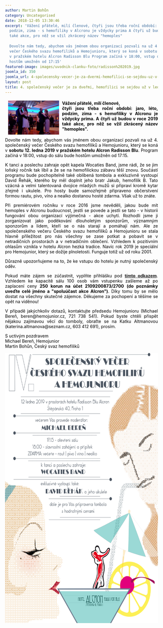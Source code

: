 ```yaml
---
author: Martin Bohůn
category: Uncategorised
date: 2018-12-05 13:30:46
excerpt: 'Vážení přátelé, milí členové, čtyři jsou třeba roční období: jaro, léto,
  podzim, zima - s hemofiliky v Alcronu je vždycky prima A čtyři už budou v roce 2019
  také akce, pro něž se vžil zkrácený název "hemoples" 

  Dovolte nám tedy, abychom vás jménem obou organizací pozvali na už 4 společenský
  večer Českého svazu hemofiliků a Hemojunioru, který se koná v sobotu 12 ledna 2019
  v pražském hotelu Alcron Radisson Blu Program začíná v 18:00, vstup do sálu bude
  hostům umožněn od 17:15'
featured-image: images/uvodnik-clanku-foto/radisson%202019.jpg
joomla_id: 350
joomla_url: 4-spolecensky-vecer-je-za-dvermi-hemofilici-se-sejdou-uz-v-lednu
layout: post
title: 4. společenský večer je za dveřmi, hemofilici se sejdou už v lednu
---
```


<h4 style="text-align: justify;"><img src="images/uvodnik-clanku-foto/radisson%202019.jpg" border="0" width="168" height="112" style="float: left; margin-left: 10px; margin-right: 10px;" /><span style="color: #000000;">Vážení přátelé, milí členové,</span><br /><span style="color: #000000;"> čtyři jsou třeba roční období: jaro, léto, podzim, zima - s hemofiliky v Alcronu je vždycky prima. A čtyři už budou v roce 2019 také akce, pro něž se vžil zkrácený název "hemoples". </span></h4>
<p style="text-align: justify;"><span style="color: #000000;">Dovolte nám tedy, abychom vás jménem obou organizací pozvali na už 4. společenský večer Českého svazu hemofiliků a Hemojunioru, který se koná v <strong>sobotu 12. ledna 2019 v pražském hotelu Alcron Radisson Blu</strong>. Program začíná v 18:00, vstup do sálu bude hostům umožněn od 17:15.</span></p>

<p style="text-align: justify;"><span style="color: #000000;">K tanci a poslechu zahraje opět kapela Wocaties Band, jsme rádi, že se jim loňský ročník tak líbil a že se na hemofilickou zábavu těší znovu. Součástí programu bude pochopitelně také oblíbená tombola a exkluzivně vystoupí David Řehák, kterého by měl doplnit jeho bratr Jakub, hemofilik B. Tato vzácná a velmi talentovaná dvojice mladých mužů si připraví kromě kytar zřejmě i ukulele. Pro hosty bude samozřejmě připraveno občerstvení formou rautu, pivo, víno a nealko dostanou hosté zdarma. Však už to znáte.</span></p>
<p style="text-align: justify;"><span style="color: #000000;">Při premiérovém ročníku v roce 2016 jsme nevěděli, jakou bude mít hemoples v Alcronu budoucnost, jestli se povede a jestli se tato - v historii fungování obou organizací výjimečná - akce uchytí. Rozhodli jsme ji zorganizovat jako poděkování dlouholetým sponzorům, významným sponzorům a lidem, kteří se o nás starají a pomáhají nám. Ale ze společenského večeru Českého svazu hemofiliků a Hemojunioru se stala hlavně příležitost pro nás všechny se zase potkat a pobavit se v netradičních prostorách a v netradičním oblečení. Vzhledem k pozitivním ohlasům vznikla v hotelu Alcron hezká tradice. Navíc rok 2019 je speciální pro Hemojunior, který se dožije plnoletosti. Funguje totiž už od roku 2001.</span></p>
<p style="text-align: justify;"><span style="color: #000000;">Důrazně upozorňujeme na to, že ke vstupu do hotelu je nutný společenský oděv.</span></p>
<p style="text-align: justify;"><span style="color: #000000;">Pokud máte zájem se zúčastnit, vyplňte přihlášku pod</span> <a href="https://docs.google.com/forms/d/e/1FAIpQLScX_-rFg2tNZTUyiWUtxQpod5UTorprHAWCREeiJ3y6T4vqRA/viewform" target="_blank" data-saferedirecturl="https://www.google.com/url?q=https://docs.google.com/forms/d/e/1FAIpQLScX_-rFg2tNZTUyiWUtxQpod5UTorprHAWCREeiJ3y6T4vqRA/viewform&amp;source=gmail&amp;ust=1544102697411000&amp;usg=AFQjCNEc9EBjt4Gju3oOK_7_dRPRVFp_ww"><strong>tímto odkazem</strong></a>. <span style="color: #000000;">Vzhledem ke kapacitě sálu 100 osob vám vstupenku zašleme až po zaplacení ceny <strong>250 korun na účet 2109200873/2700</strong> <strong>(do poznámky uveďte celé jméno a "spoluúčast akce Alcron")</strong>. Díky tomu by se mělo dostat na všechny skutečné zájemce. Děkujeme za pochopení a těšíme se opět na viděnou!</span></p>
<p style="text-align: justify;"><span style="color: #000000;">V případě jakýchkoliv dotazů, kontaktujte předsedu Hemojunioru (Michael Bereň, beren@hemojunior.cz, 721 738 541). Pokud byste chtěli přispět nějakou zajímavou věcí do tomboly, obraťte se na Katku Altmanovou (katerina.altmanova@seznam.cz, 603 412 691), prosím.</span></p>
<p style="text-align: justify;"><span style="color: #000000;">S uctivým pozdravem</span><br /><span style="color: #000000;"> Michael Bereň, Hemojunior</span><br /><span style="color: #000000;"> Martin Bohůn, Český svaz hemofiliků</span></p>
<p style="text-align: center;"><img src="images/uvodnik-clanku-foto/alcron 2019.jpg" border="0" alt="" width="656" height="889" /></p>